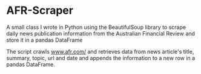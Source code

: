 # AFR-Scraper
A small class I wrote in Python using the BeautifulSoup library to scrape daily news publication information from the Australian Financial Review and store it in a pandas DataFrame


The script crawls www.afr.com/ and retrieves data from news article's title, summary, topic, url and date and appends the information to a new row in a pandas DataFrame.
